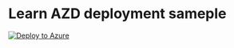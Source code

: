 
# Learn AZD deployment sameple

[![Deploy to Azure](https://aka.ms/deploytoazurebutton)](https://portal.azure.com/#create/Microsoft.Template/uri/https%3A%2F%2Fraw.githubusercontent.com%2Ffboucheros%2Flearn-azd%2Fmain%2Fdeployment%2Fazuredeploy.json)